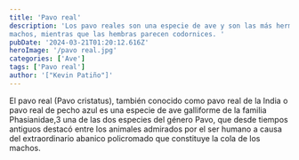 ```yaml
---
title: 'Pavo real'
description: 'Los pavo reales son una especie de ave y son las más hermosas de todos ellos por sus plumas que tienen los
machos, mientras que las hembras parecen codornices. '
pubDate: '2024-03-21T01:20:12.616Z'
heroImage: '/pavo real.jpg'
categories: ['Ave']
tags: ['Pavo real']
author: '["Kevin Patiño"]'
---
```


El pavo real​ (Pavo cristatus), también conocido como pavo real de la India o pavo real de pecho azul es una especie de ave galliforme de la familia Phasianidae,3​ una de las dos especies del género Pavo, que desde tiempos antiguos destacó entre los animales admirados por el ser humano a causa del extraordinario abanico policromado que constituye la cola de los machos.